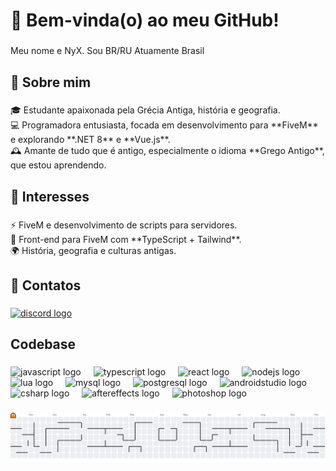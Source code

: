 <h1 align="left">🌿 Bem-vinda(o) ao meu GitHub!</h1>

###

<p align="left">Meu nome e NyX. Sou BR/RU Atuamente Brasil</p>

###

<h2 align="left">👋 Sobre mim</h2>

###

<p align="left">🎓 Estudante apaixonada pela Grécia Antiga, história e geografia.  <br>💻 Programadora entusiasta, focada em desenvolvimento para **FiveM** e explorando **.NET 8** e **Vue.js**.  <br>🕰️ Amante de tudo que é antigo, especialmente o idioma **Grego Antigo**, que estou aprendendo.</p>

###

<h2 align="left">📜 Interesses</h2>

###

<p align="left">⚡ FiveM e desenvolvimento de scripts para servidores.  <br>📌 Front-end para FiveM com **TypeScript + Tailwind**.  <br>🌍 História, geografia e culturas antigas.</p>

###

<h2 align="left">🔕 Contatos</h2>

###

<div align="left">
  <a href="https://neonproject.cloud" target="_blank">
    <img src="https://raw.githubusercontent.com/maurodesouza/profile-readme-generator/master/src/assets/icons/social/discord/default.svg" width="52" height="40" alt="discord logo"  />
  </a>
</div>

###

<h2 align="left">Codebase</h2>

###

<div align="left">
  <img src="https://cdn.jsdelivr.net/gh/devicons/devicon/icons/javascript/javascript-original.svg" height="40" alt="javascript logo"  />
  <img width="12" />
  <img src="https://cdn.jsdelivr.net/gh/devicons/devicon/icons/typescript/typescript-original.svg" height="40" alt="typescript logo"  />
  <img width="12" />
  <img src="https://cdn.jsdelivr.net/gh/devicons/devicon/icons/react/react-original.svg" height="40" alt="react logo"  />
  <img width="12" />
  <img src="https://cdn.jsdelivr.net/gh/devicons/devicon/icons/nodejs/nodejs-original.svg" height="40" alt="nodejs logo"  />
  <img width="12" />
  <img src="https://cdn.jsdelivr.net/gh/devicons/devicon/icons/lua/lua-original.svg" height="40" alt="lua logo"  />
  <img width="12" />
  <img src="https://cdn.jsdelivr.net/gh/devicons/devicon/icons/mysql/mysql-original.svg" height="40" alt="mysql logo"  />
  <img width="12" />
  <img src="https://cdn.jsdelivr.net/gh/devicons/devicon/icons/postgresql/postgresql-original.svg" height="40" alt="postgresql logo"  />
  <img width="12" />
  <img src="https://cdn.jsdelivr.net/gh/devicons/devicon/icons/androidstudio/androidstudio-original.svg" height="40" alt="androidstudio logo"  />
  <img width="12" />
  <img src="https://cdn.jsdelivr.net/gh/devicons/devicon/icons/csharp/csharp-original.svg" height="40" alt="csharp logo"  />
  <img width="12" />
  <img src="https://cdn.jsdelivr.net/gh/devicons/devicon/icons/aftereffects/aftereffects-original.svg" height="40" alt="aftereffects logo"  />
  <img width="12" />
  <img src="https://cdn.jsdelivr.net/gh/devicons/devicon/icons/photoshop/photoshop-plain.svg" height="40" alt="photoshop logo"  />
</div>

###

<picture>
  <source media="(prefers-color-scheme: dark)" srcset="https://raw.githubusercontent.com/ny-makarov/ny-makarov/output/pacman-contribution-graph-dark.svg">
  <source media="(prefers-color-scheme: light)" srcset="https://raw.githubusercontent.com/ny-makarov/ny-makarov/output/pacman-contribution-graph.svg">
  <img alt="pacman contribution graph" src="https://raw.githubusercontent.com/ny-makarov/ny-makarov/output/pacman-contribution-graph.svg">
</picture>

###
